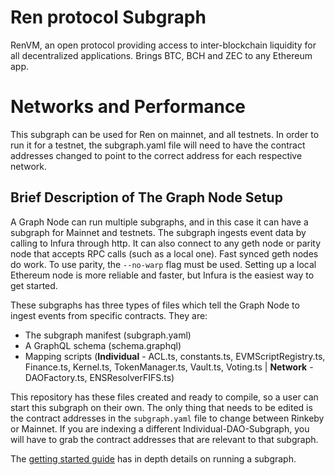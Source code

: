 # Ren protocol Subgraph

RenVM, an open protocol providing access to inter-blockchain liquidity for all decentralized applications. Brings BTC, BCH and ZEC to any Ethereum app.

# Networks and Performance
This subgraph can be used for Ren on mainnet, and all testnets. In order to run it for a testnet, the subgraph.yaml file will need to have the contract addresses changed to point to the correct address for each respective network.

## Brief Description of The Graph Node Setup

A Graph Node can run multiple subgraphs, and in this case it can have a subgraph for Mainnet and testnets. The subgraph ingests event data by calling to Infura through http. It can also connect to any geth node or parity node that accepts RPC calls (such as a local one). Fast synced geth nodes do work. To use parity, the `--no-warp` flag must be used. Setting up a local Ethereum node is more reliable and faster, but Infura is the easiest way to get started. 

These subgraphs has three types of files which tell the Graph Node to ingest events from specific contracts. They are:
* The subgraph manifest (subgraph.yaml)
* A GraphQL schema      (schema.graphql)
* Mapping scripts       (**Individual** - ACL.ts, constants.ts, EVMScriptRegistry.ts, Finance.ts, Kernel.ts, TokenManager.ts, Vault.ts, Voting.ts | **Network** - DAOFactory.ts, ENSResolverFIFS.ts)

This repository has these files created and ready to compile, so a user can start this subgraph on their own. The only thing that needs to be edited is the contract addresses in the `subgraph.yaml` file to change between Rinkeby or Mainnet. If you are indexing a different Individual-DAO-Subgraph, you will have to grab the contract addresses that are relevant to that subgraph. 

The [getting started guide](https://github.com/graphprotocol/graph-node/blob/master/docs/getting-started.md) has in depth details on running a subgraph. 
